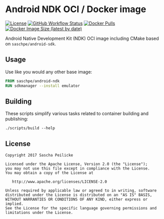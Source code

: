 # Android NDK OCI / Docker image

[![License](https://img.shields.io/github/license/saschpe/docker-android-ndk)](https://opensource.org/licenses/Apache-2.0)
[![GitHub Workflow Status](https://img.shields.io/github/actions/workflow/status/saschpe/docker-android-ndk/ci.yml?branch=main)](https://github.com/saschpe/docker-android-ndk/actions?query=branch%3Amain++)
[![Docker Pulls](https://img.shields.io/docker/pulls/saschpe/android-ndk)](https://hub.docker.com/r/saschpe/android-ndk)
[![Docker Image Size (latest by date)](https://img.shields.io/docker/image-size/saschpe/android-ndk)](https://hub.docker.com/r/saschpe/android-ndk)

Android Native Development Kit (NDK) OCI image including CMake based on `saschpe/android-sdk`.

## Usage

Use like you would any other base image:

```Dockerfile
FROM saschpe/android-ndk
RUN sdkmanager --install emulator
```

## Building

These scripts simplify various tasks related to container building and
publishing:

```shell
./scripts/build --help
```

## License

    Copyright 2017 Sascha Peilicke

    Licensed under the Apache License, Version 2.0 (the "License");
    you may not use this file except in compliance with the License.
    You may obtain a copy of the License at

       http://www.apache.org/licenses/LICENSE-2.0

    Unless required by applicable law or agreed to in writing, software
    distributed under the License is distributed on an "AS IS" BASIS,
    WITHOUT WARRANTIES OR CONDITIONS OF ANY KIND, either express or implied.
    See the License for the specific language governing permissions and
    limitations under the License.
